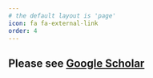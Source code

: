 ```yaml
---
# the default layout is 'page'
icon: fa fa-external-link
order: 4
---
```


## Please see [**Google Scholar**](https://scholar.google.com/citations?hl=en&user=xCMKpr0AAAAJ)
